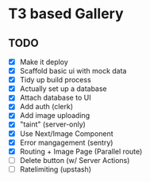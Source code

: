 # T3 based Gallery

## TODO

- [x] Make it deploy
- [x] Scaffold basic ui with mock data
- [x] Tidy up build process
- [x] Actually set up a database
- [x] Attach database to UI
- [x] Add auth (clerk)
- [x] Add image uploading
- [x] "taint" (server-only)
- [x] Use Next/Image Component
- [x] Error mangagement (sentry)
- [x] Routing + Image Page (Parallel route)
- [ ] Delete button (w/ Server Actions)
- [ ] Ratelimiting (upstash)